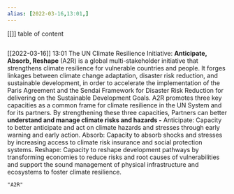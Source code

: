 ```yaml
---
alias: [2022-03-16,13:01,]
---
```

[[]]
table of content
```toc
```

[[2022-03-16]] 13:01
The UN Climate Resilience Initiative: **Anticipate, Absorb, Reshape** (A2R) is a global multi-stakeholder initiative that strengthens climate resilience for vulnerable countries and
people.
It forges linkages between climate change adaptation, disaster risk reduction, and sustainable development, in order to accelerate the implementation of the Paris Agreement and the Sendai Framework for Disaster Risk Reduction for delivering on the Sustainable Development Goals.
A2R promotes three key capacities as a common frame for climate resilience in the UN System and for its partners. By strengthening these three capacities, Partners can better
**understand and manage climate risks and hazards -**
Anticipate: Capacity to better anticipate and act on climate hazards and stresses through early warning and early action.
Absorb: Capacity to absorb shocks and stresses by increasing access to climate risk insurance and social protection systems.
Reshape: Capacity to reshape development pathways by transforming economies to reduce risks and root causes of vulnerabilities and support the sound management of physical infrastructure and ecosystems to foster climate resilience.
```query
"A2R"
```